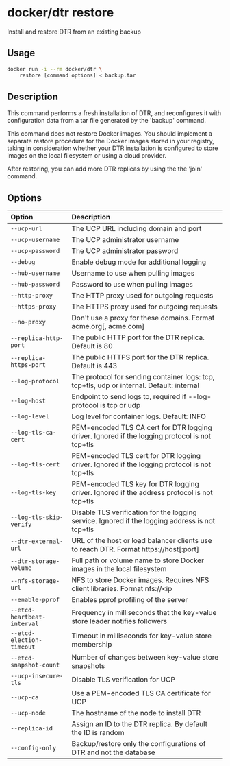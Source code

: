 <!--[metadata]>
+++
title ="restore"
description="Install and restore DTR from an existing backup"
keywords= ["docker, dtr, cli, restore"]
[menu.main]
parent="dtr_menu_reference"
identifier="dtr_reference_restore"
+++
<![end-metadata]-->

# docker/dtr restore

Install and restore DTR from an existing backup

## Usage

```bash
docker run -i --rm docker/dtr \
    restore [command options] < backup.tar
```

## Description


This command performs a fresh installation of DTR, and reconfigures it
with configuration data from a tar file generated by the 'backup' command.

This command does not restore Docker images. You should implement a separate
restore procedure for the Docker images stored in your registry, taking in
consideration whether your DTR installation is configured to store images on
the local filesystem or using a cloud provider.

After restoring, you can add more DTR replicas by using the the 'join' command.


## Options

| Option                    | Description                |
|:--------------------------|:---------------------------|
|`--ucp-url`|The UCP URL including domain and port|
|`--ucp-username`|The UCP administrator username|
|`--ucp-password`|The UCP administrator password|
|`--debug`|Enable debug mode for additional logging|
|`--hub-username`|Username to use when pulling images|
|`--hub-password`|Password to use when pulling images|
|`--http-proxy`|The HTTP proxy used for outgoing requests|
|`--https-proxy`|The HTTPS proxy used for outgoing requests|
|`--no-proxy`|Don't use a proxy for these domains. Format acme.org[, acme.com]|
|`--replica-http-port`|The public HTTP port for the DTR replica. Default is 80|
|`--replica-https-port`|The public HTTPS port for the DTR replica. Default is 443|
|`--log-protocol`|The protocol for sending container logs: tcp, tcp+tls, udp or internal. Default: internal|
|`--log-host`|Endpoint to send logs to, required if --log-protocol is tcp or udp|
|`--log-level`|Log level for container logs. Default: INFO|
|`--log-tls-ca-cert`|PEM-encoded TLS CA cert for DTR logging driver. Ignored if the logging protocol is not tcp+tls|
|`--log-tls-cert`|PEM-encoded TLS cert for DTR logging driver. Ignored if the logging protocol is not tcp+tls|
|`--log-tls-key`|PEM-encoded TLS key for DTR logging driver. Ignored if the address protocol is not tcp+tls|
|`--log-tls-skip-verify`|Disable TLS verification for the logging service. Ignored if the logging address is not tcp+tls|
|`--dtr-external-url`|URL of the host or load balancer clients use to reach DTR. Format https://host[:port]|
|`--dtr-storage-volume`|Full path or volume name to store Docker images in the local filesystem|
|`--nfs-storage-url`|NFS to store Docker images. Requires NFS client libraries. Format nfs://<ip|hostname>/<mountpoint>|
|`--enable-pprof`|Enables pprof profiling of the server|
|`--etcd-heartbeat-interval`|Frequency in milliseconds that the key-value store leader notifies followers|
|`--etcd-election-timeout`|Timeout in milliseconds for key-value store membership|
|`--etcd-snapshot-count`|Number of changes between key-value store snapshots|
|`--ucp-insecure-tls`|Disable TLS verification for UCP|
|`--ucp-ca`|Use a PEM-encoded TLS CA certificate for UCP|
|`--ucp-node`|The hostname of the node to install DTR|
|`--replica-id`|Assign an ID to the DTR replica. By default the ID is random|
|`--config-only`|Backup/restore only the configurations of DTR and not the database|

